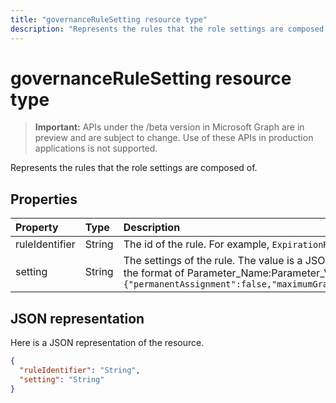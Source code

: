 ---title: "governanceRuleSetting resource type"description: "Represents the rules that the role settings are composed of."---# governanceRuleSetting resource type

> **Important:** APIs under the /beta version in Microsoft Graph are in preview and are subject to change. Use of these APIs in production applications is not supported.

Represents the rules that the role settings are composed of.


## Properties
|Property 	   | Type         |Description|
|:-------------|:-------------|:----------|
|ruleIdentifier|String        |The id of the rule. For example, ``ExpirationRule`` and ``MfaRule``.|
|setting       |String        |The settings of the rule. The value is a JSON string with a list of pairs in the format of Parameter_Name:Parameter_Value. For example, `{"permanentAssignment":false,"maximumGrantPeriodInMinutes":129600}`|

## JSON representation

Here is a JSON representation of the resource.

<!-- {
  "blockType": "resource",
  "@odata.type": "microsoft.graph.governanceRuleSetting"
}-->


```json
{
  "ruleIdentifier": "String",
  "setting": "String"
}

```

<!-- uuid: 8fcb5dbc-d5aa-4681-8e31-b001d5168d79
2015-10-25 14:57:30 UTC -->
<!-- {
  "type": "#page.annotation",
  "description": "governanceRuleSetting",
  "keywords": "",
  "section": "documentation",
  "tocPath": ""
}-->